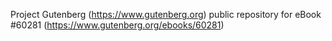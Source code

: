 Project Gutenberg (https://www.gutenberg.org) public repository for eBook #60281 (https://www.gutenberg.org/ebooks/60281)
